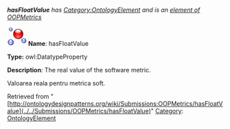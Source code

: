 ___hasFloatValue__ has [Category:OntologyElement](../../Category/OntologyElement "Category:OntologyElement") and is an [element of](../../Property/ElementOf "Property:ElementOf") [OOPMetrics](../../Submissions/OOPMetrics "Submissions:OOPMetrics")_


  




[![DatatypeProperty](../../images/thumb/a/a5/DatatypeProperty.gif/45px-DatatypeProperty.gif)](../../Image/DatatypeProperty.gif "DatatypeProperty")
__Name__: hasFloatValue 


__Type:__ owl:DatatypeProperty 


__Description__: The real value of the software metric.


  



Valoarea reala pentru metrica soft. 





Retrieved from "[http://ontologydesignpatterns.org/wiki/Submissions:OOPMetrics/hasFloatValue](../../Submissions/OOPMetrics/hasFloatValue)"
 [Category](http://ontologydesignpatterns.org/wiki/Special:Categories "Special:Categories"): [OntologyElement](../../Category/OntologyElement "Category:OntologyElement")